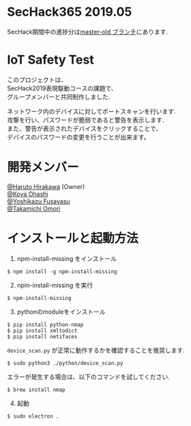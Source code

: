 # SecHack365 2019.05
SecHack期間中の進捗分は[master-old ブランチ](https://github.com/JPNYKW/SecHack365_2019_0502/tree/master-old)にあります.  

# IoT Safety Test

このプロジェクトは、  
SecHack2019表現駆動コースの課題で、  
グループメンバーと共同制作しました.  

ネットワーク内のデバイスに対してポートスキャンを行います.  
攻撃を行い、パスワードが脆弱であると警告を表示します.  
また、警告が表示されたデバイスをクリックすることで、  
デバイスのパスワードの変更を行うことが出来ます。

# 開発メンバー

[@Haruto Hirakawa](https://github.com/JPNYKW) (Owner)  
[@Koya Ohashi](https://github.com/tohutohu)  
[@Yoshikazu Fusayasu](https://github.com/YoshikazuFusayasu)  
[@Takamichi Omori](https://github.com/onsd)

# インストールと起動方法

1. npm-install-missing をインストール

```
$ npm install -g npm-install-missing
```

2. npm-install-missing を実行

```
$ npm-install-missing
```

3. pythonのmoduleをインストール

```
$ pip install python-nmap
$ pip install xmltodict
$ pip install netifaces
```

`device_scan.py` が正常に動作するかを確認することを推奨します.

```
$ sudo python3 ./python/device_scan.py
```

エラーが発生する場合は、以下のコマンドを試してください.

```
$ brew install nmap
```

4. 起動

```
$ sudo electron .
```
